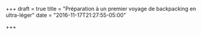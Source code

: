 +++
draft = true
title = "Préparation à un premier voyage de backpacking en ultra-léger"
date = "2016-11-17T21:27:55-05:00"

+++

